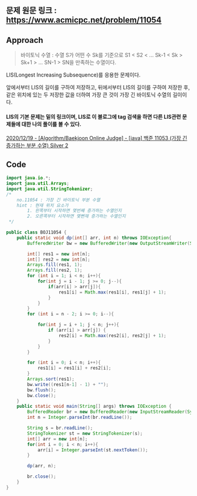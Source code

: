 ## 문제 원문 링크 : https://www.acmicpc.net/problem/11054

## Approach

> 바이토닉 수열 : 수열 S가 어떤 수 Sk를 기준으로 S1 < S2 < ... Sk-1 < Sk > Sk+1 > ... SN-1 > SN을 만족하는 수열이다.

LIS(Longest Increasing Subsequence)를 응용한 문제이다.

앞에서부터 LIS의 길이를 구하여 저장하고, 뒤에서부터 LIS의 길이를 구하여 저장한 후, 같은 위치에 있는 두 저장한 값을 더하여 가장 큰 것이 가장 긴 바이토닉 수열의 길이이다.

#### LIS의 기본 문제는 밑의 링크이며, LIS로 이 블로그에 tag 검색을 하면 다른 LIS관련 문제들에 대한 나의 풀이를 볼 수 있다.

[2020/12/19 - \[Algorithm/Baekjoon Online Judge\] - \[java\] 백준 11053 (가장 긴 증가하는 부분 수열) Silver 2](https://gre-eny.tistory.com/21)

## Code

```java
import java.io.*;
import java.util.Arrays;
import java.util.StringTokenizer;
/*
    no.11054 : 가장 긴 바이토닉 부분 수열
    hint : 현재 위치 요소가
        1. 왼쪽부터 시작하면 몇번째 증가하는 수열인지
        2. 오른쪽부터 시작하면 몇뻔재 증가하는 수열인지
 */

public class BOJ11054 {
    public static void dp(int[] arr, int n) throws IOException{
        BufferedWriter bw = new BufferedWriter(new OutputStreamWriter(System.out));

        int[] res1 = new int[n];
        int[] res2 = new int[n];
        Arrays.fill(res1, 1);
        Arrays.fill(res2, 1);
        for (int i = 1; i < n; i++){
            for(int j = i - 1; j >= 0; j--){
                if(arr[i] > arr[j]){
                    res1[i] = Math.max(res1[i], res1[j] + 1);
                }
            }
        }
        for (int i = n - 2; i >= 0; i--){

            for(int j = i + 1; j < n; j++){
                if (arr[i] > arr[j]) {
                    res2[i] = Math.max(res2[i], res2[j] + 1);
                }
            }
        }

        for (int i = 0; i < n; i++){
            res1[i] = res1[i] + res2[i];
        }
        Arrays.sort(res1);
        bw.write((res1[n-1] - 1) + "");
        bw.flush();
        bw.close();
    }
    public static void main(String[] args) throws IOException {
        BufferedReader br = new BufferedReader(new InputStreamReader(System.in));
        int n = Integer.parseInt(br.readLine());

        String s = br.readLine();
        StringTokenizer st = new StringTokenizer(s);
        int[] arr = new int[n];
        for(int i = 0; i < n; i++){
            arr[i] = Integer.parseInt(st.nextToken());
        }

        dp(arr, n);

        br.close();
    }
}

```

